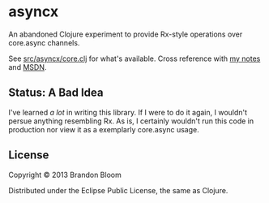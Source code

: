 # asyncx

An abandoned Clojure experiment to provide Rx-style operations over core.async channels.

See [src/asyncx/core.clj][1] for what's available.
Cross reference with [my notes][2] and [MSDN][3].

## Status: A Bad Idea

I've learned *a lot* in writing this library. If I were to
do it again, I wouldn't persue anything resembling Rx. As is,
I certainly wouldn't run this code in production nor view
it as a exemplarly core.async usage.

## License

Copyright © 2013 Brandon Bloom

Distributed under the Eclipse Public License, the same as Clojure.


[1]: ./src/asyncx/core.clj
[2]: ./notes
[3]: http://msdn.microsoft.com/en-us/library/system.reactive.linq.observable(v=vs.103).aspx
